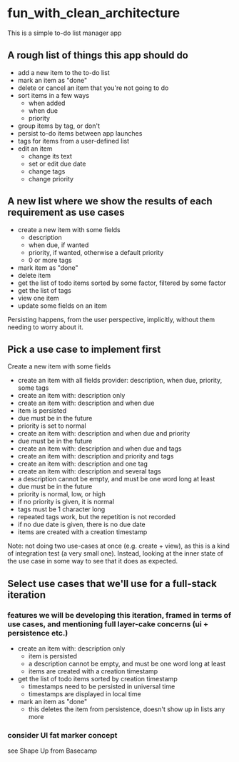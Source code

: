 # fun_with_clean_architecture

This is a simple to-do list manager app

## A rough list of things this app should do

- add a new item to the to-do list
- mark an item as "done"
- delete or cancel an item that you're not going to do
- sort items in a few ways
  - when added
  - when due
  - priority
- group items by tag, or don't
- persist to-do items between app launches
- tags for items from a user-defined list
- edit an item
  - change its text
  - set or edit due date
  - change tags
  - change priority

## A new list where we show the results of each requirement as use cases

- create a new item with some fields
  - description
  - when due, if wanted
  - priority, if wanted, otherwise a default priority
  - 0 or more tags
- mark item as "done"
- delete item
- get the list of todo items sorted by some factor, filtered by some factor
- get the list of tags
- view one item
- update some fields on an item

Persisting happens, from the user perspective, implicitly, without them needing to worry about it.

## Pick a use case to implement first

Create a new item with some fields

- create an item with all fields provider: description, when due, priority, some tags
- create an item with: description only
- create an item with: description and when due
- item is persisted
- due must be in the future
- priority is set to normal
- create an item with: description and when due and priority
- due must be in the future
- create an item with: description and when due and tags
- create an item with: description and priority and tags
- create an item with: description and one tag
- create an item with: description and several tags
- a description cannot be empty, and must be one word long at least
- due must be in the future
- priority is normal, low, or high
- if no priority is given, it is normal
- tags must be 1 character long
- repeated tags work, but the repetition is not recorded
- if no due date is given, there is no due date
- items are created with a creation timestamp

Note: not doing two use-cases at once (e.g. create + view), as this is a kind of integration test (a very small one). Instead, looking at the inner state of the use case in some way to see that it does as expected.

## Select use cases that we'll use for a full-stack iteration

### features we will be developing this iteration, framed in terms of use cases, and mentioning full layer-cake concerns (ui + persistence etc.)

- create an item with: description only
  - item is persisted
  - a description cannot be empty, and must be one word long at least
  - items are created with a creation timestamp
- get the list of todo items sorted by creation timestamp
  - timestamps need to be persisted in universal time
  - timestamps are displayed in local time
- mark an item as "done"
  - this deletes the item from persistence, doesn't show up in lists any more

### consider UI fat marker concept

see Shape Up from Basecamp
